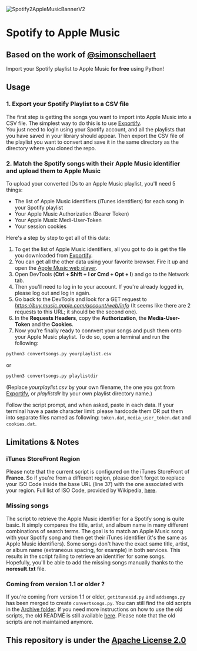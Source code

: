 ![Spotify2AppleMusicBannerV2](https://github.com/therealmarius/Spotify-2-AppleMusic/assets/70507259/67dff9c5-49a6-494d-9594-92b2663540ef)
# Spotify to Apple Music
## Based on the work of [@simonschellaert](https://github.com/simonschellaert/spotify2am)
Import your Spotify playlist to Apple Music **for free** using Python!

## Usage
### 1. Export your Spotify Playlist to a CSV file
The first step is getting the songs you want to import into Apple Music into a CSV file. The simplest way to do this is to use [Exportify](https://watsonbox.github.io/exportify/).  
You just need to login using your Spotify account, and all the playlists that you have saved in your library should appear. Then export the CSV file of the playlist you want to convert and save it in the same directory as the directory where you cloned the repo.

### 2. Match the Spotify songs with their Apple Music identifier and upload them to Apple Music
To upload your converted IDs to an Apple Music playlist, you'll need 5 things:
- The list of Apple Music identifiers (iTunes identifiers) for each song in your Spotify playlist
- Your Apple Music Authorization (Bearer Token)
- Your Apple Music Medi-User-Token
- Your session cookies

Here's a step by step to get all of this data:
1. To get the list of Apple Music identifiers, all you got to do is get the file you downloaded from [Exportify](https://watsonbox.github.io/exportify/).
2. You can get all the other data using your favorite browser. Fire it up and open the [Apple Music web player](https://music.apple.com). 
3. Open DevTools (**Ctrl + Shift + I or Cmd + Opt + I**) and go to the Network tab. 
4. Then you'll need to log in to your account. If you're already logged in, please log out and log in again. 
5. Go back to the DevTools and look for a GET request to *https://buy.music.apple.com/account/web/info* (It seems like there are 2 requests to this URL; it should be the second one).
6. In the **Requests Headers**, copy the **Authorization**, the **Media-User-Token** and the **Cookies**.
7. Now you're finally ready to connvert your songs and push them onto your Apple Music playlist. To do so, open a terminal and run the following:
```bash
python3 convertsongs.py yourplaylist.csv
```
or
```bash
python3 convertsongs.py playlistdir 
```
(Replace *yourplaylist.csv* by your own filename, the one you got from [Exportify](https://watsonbox.github.io/exportify/), or *playlistdir* by your own playlist directory name.)

Follow the script prompt, and when asked, paste in each data. If your terminal have a paste character limit: please hardcode them OR put them into separate files named as following: `token.dat`, `media_user_token.dat` and `cookies.dat`.

## Limitations & Notes
### iTunes StoreFront Region
Please note that the current script is configured on the iTunes StoreFront of **France**. So if you're from a different region, please don't forget to replace your ISO Code inside the base URL (line 37) with the one associated with your region. Full list of ISO Code, provided by Wikipedia, [here](https://en.wikipedia.org/wiki/ISO_3166-1_alpha-2).
### Missing songs
The script to retrieve the Apple Music identifier for a Spotify song is quite basic. It simply compares the title, artist, and album name in many different combinations of search terms. The goal is to match an Apple Music song with your Spotify song and then get their iTunes identifier (it's the same as Apple Music identifiers). Some songs don't have the exact same title, artist, or album name (extraneous spacing, for example) in both services. This results in the script failing to retrieve an identifier for some songs. Hopefully, you'll be able to add the missing songs manually thanks to the **noresult.txt** file.
### Coming from version 1.1 or older ?
If you're coming from version 1.1 or older, `getitunesid.py` and `addsongs.py` has been merged to create `convertsongs.py`. You can still find the old scripts in the [Archive folder](archive). If you need more instructions on how to use the old scripts, the old README is still available [here](archive/OLDREADME.md). Please note that the old scripts are not maintained anymore. 
## This repository is under the [Apache License 2.0](LICENSE)

